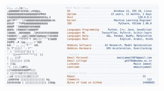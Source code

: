 <picture>
  <source srcset="https://raw.githubusercontent.com/mmazinjameel/mmazinjameel/main/dark_mode.svg?v=1759817744" media="(prefers-color-scheme: dark)">
  <img src="https://raw.githubusercontent.com/mmazinjameel/mmazinjameel/main/light_mode.svg?v=1759817744">
</picture>
